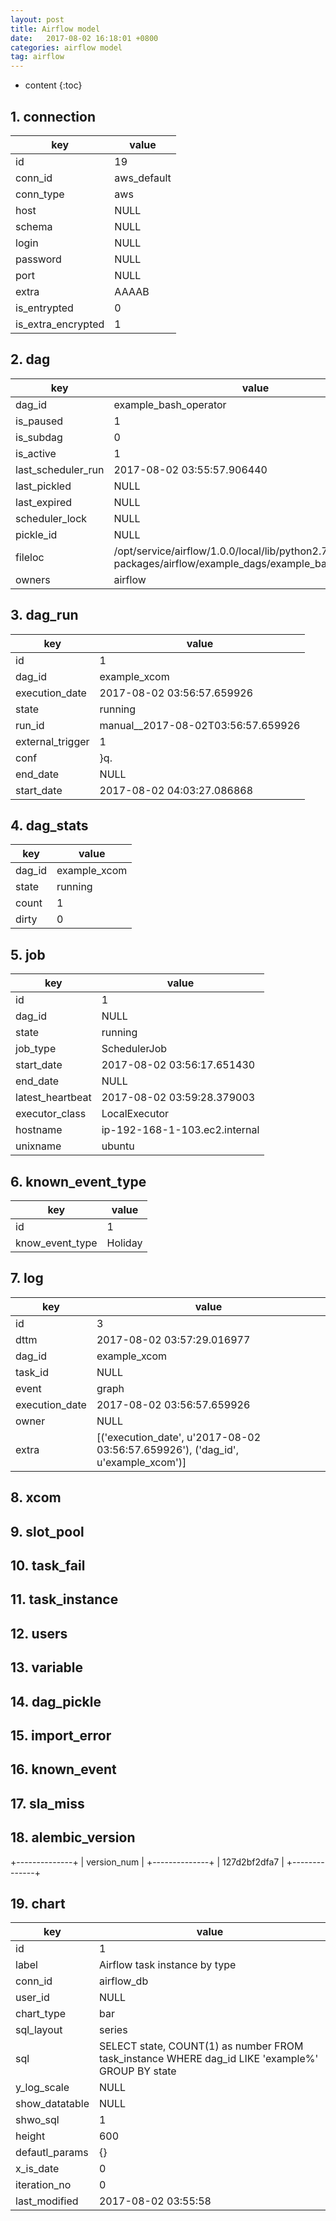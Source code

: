 ```yaml
---
layout: post
title: Airflow model
date:   2017-08-02 16:18:01 +0800
categories: airflow model
tag: airflow
---
```


* content
{:toc}


## 1. connection

key                | value
-----              | -----
id                 | 19
conn_id            | aws_default
conn_type          | aws
host               | NULL
schema             | NULL
login              | NULL
password           | NULL
port               | NULL
extra              | AAAAB
is_entrypted       | 0
is_extra_encrypted | 1

## 2. dag

key                | value
-----              | -----
dag_id             | example_bash_operator
is_paused          | 1
is_subdag          | 0
is_active          | 1
last_scheduler_run | 2017-08-02 03:55:57.906440
last_pickled       | NULL
last_expired       | NULL
scheduler_lock     | NULL
pickle_id          | NULL
fileloc            | /opt/service/airflow/1.0.0/local/lib/python2.7/site-packages/airflow/example_dags/example_bash_operator.py
owners             | airflow

## 3. dag_run

key              | value
-----            | -----
id               | 1
dag_id           | example_xcom
execution_date   | 2017-08-02 03:56:57.659926
state            | running
run_id           | manual__2017-08-02T03:56:57.659926
external_trigger | 1
conf             | }q.
end_date         | NULL
start_date       | 2017-08-02 04:03:27.086868

## 4. dag_stats

key    | value
-----  | -----
dag_id | example_xcom
state  | running
count  | 1
dirty  | 0

## 5. job

key              | value
-----            | -----
id               | 1
dag_id           | NULL
state            | running
job_type         | SchedulerJob
start_date       | 2017-08-02 03:56:17.651430
end_date         | NULL
latest_heartbeat | 2017-08-02 03:59:28.379003
executor_class   | LocalExecutor
hostname         | ip-192-168-1-103.ec2.internal
unixname         | ubuntu

## 6. known_event_type

key             | value
-----           | -----
id              | 1
know_event_type | Holiday

## 7. log

key            | value
-----          | -----
id             | 3
dttm           | 2017-08-02 03:57:29.016977
dag_id         | example_xcom
task_id        | NULL
event          | graph
execution_date | 2017-08-02 03:56:57.659926
owner          | NULL
extra          | [('execution_date', u'2017-08-02 03:56:57.659926'), ('dag_id', u'example_xcom')]

## 8. xcom
## 9. slot_pool
## 10. task_fail
## 11. task_instance
## 12. users
## 13. variable
## 14. dag_pickle
## 15. import_error
## 16. known_event
## 17. sla_miss


## 18. alembic_version

+--------------+
| version_num  |
+--------------+
| 127d2bf2dfa7 |
+--------------+

## 19. chart

key                 | value
-----               | -----
id                  | 1
label               | Airflow task instance by type
conn_id             | airflow_db
user_id             | NULL
chart_type          | bar
sql_layout          | series
sql                 | SELECT state, COUNT(1) as number FROM task_instance WHERE dag_id LIKE 'example%' GROUP BY state
y_log_scale         | NULL
show_datatable      | NULL
shwo_sql            | 1
height              | 600
defautl_params      | {}
x_is_date           | 0
iteration_no        | 0
last_modified       | 2017-08-02 03:55:58



[jekyll]:      http://jekyllrb.com
[jekyll-gh]:   https://github.com/jekyll/jekyll
[jekyll-help]: https://github.com/jekyll/jekyll-help
